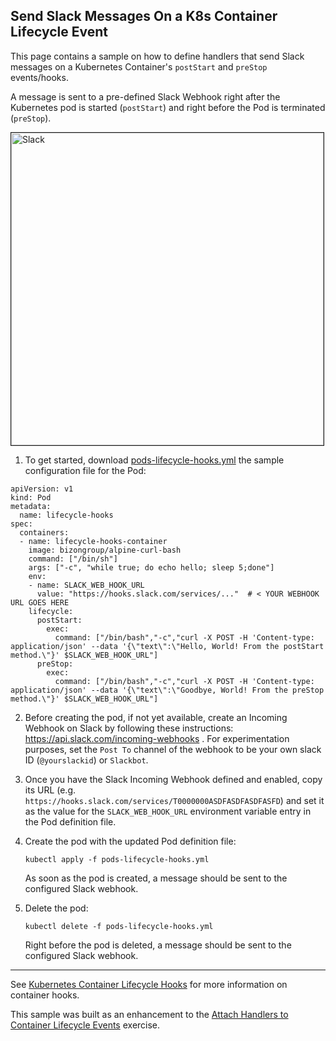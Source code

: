 ## Send Slack Messages On a K8s Container Lifecycle Event

This page contains a sample on how to define handlers that send Slack messages on a Kubernetes Container's `postStart` and `preStop` events/hooks.

A message is sent to a pre-defined Slack Webhook right after the Kubernetes pod is started (`postStart`) and right before the Pod is terminated (`preStop`).  

<img src="https://raw.githubusercontent.com/lsilvapvt/pcf-tools-belt/master/kubernetes/pods/lifecycle/slack_msg_container_hooks.png" alt="Slack" border="1" width="500px"/><br/>

1. To get started, download [pods-lifecycle-hooks.yml](pods-lifecycle-hooks.yml) the sample configuration file for the Pod:  

```
apiVersion: v1
kind: Pod
metadata:
  name: lifecycle-hooks
spec:
  containers:
  - name: lifecycle-hooks-container
    image: bizongroup/alpine-curl-bash
    command: ["/bin/sh"]
    args: ["-c", "while true; do echo hello; sleep 5;done"]
    env:
    - name: SLACK_WEB_HOOK_URL
      value: "https://hooks.slack.com/services/..."  # < YOUR WEBHOOK URL GOES HERE
    lifecycle:
      postStart:
        exec:
          command: ["/bin/bash","-c","curl -X POST -H 'Content-type: application/json' --data '{\"text\":\"Hello, World! From the postStart method.\"}' $SLACK_WEB_HOOK_URL"]  
      preStop:
        exec:
          command: ["/bin/bash","-c","curl -X POST -H 'Content-type: application/json' --data '{\"text\":\"Goodbye, World! From the preStop method.\"}' $SLACK_WEB_HOOK_URL"]
```  

2. Before creating the pod, if not yet available, create an Incoming Webhook on Slack by following these instructions: https://api.slack.com/incoming-webhooks . For experimentation purposes, set the `Post To` channel of the webhook to be your own slack ID (`@yourslackid`) or `Slackbot`.

3. Once you have the Slack Incoming Webhook defined and enabled, copy its URL (e.g. `https://hooks.slack.com/services/T0000000ASDFASDFASDFASFD`) and set it as the value for the `SLACK_WEB_HOOK_URL` environment variable entry in the Pod definition file.

4. Create the pod with the updated Pod definition file:  

   `kubectl apply -f pods-lifecycle-hooks.yml`  

   As soon as the pod is created, a message should be sent to the configured Slack webhook.  

5. Delete the pod:   

   `kubectl delete -f pods-lifecycle-hooks.yml`  

    Right before the pod is deleted, a message should be sent to the configured Slack webhook.  

----

See [Kubernetes Container Lifecycle Hooks](https://kubernetes.io/docs/concepts/containers/container-lifecycle-hooks/) for more information on container hooks.

This sample was built as an enhancement to the [Attach Handlers to Container Lifecycle Events](https://kubernetes.io/docs/tasks/configure-pod-container/attach-handler-lifecycle-event/) exercise.
